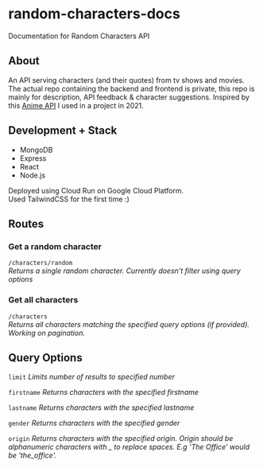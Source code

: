 # random-characters-docs
Documentation for Random Characters API

## About

An API serving characters (and their quotes) from tv shows and movies. <br/>
The actual repo containing the backend and frontend is private, this repo is mainly for description, API feedback & character suggestions.
Inspired by this [Anime API](https://github.com/rocktimsaikia/anime-chan/tree/main) I used in a project in 2021.

## Development + Stack

- MongoDB
- Express
- React
- Node.js

Deployed using Cloud Run on Google Cloud Platform. <br/>
Used TailwindCSS for the first time :)

## Routes

### Get a random character
`/characters/random`\
_Returns a single random character. Currently doesn't filter using query options_

### Get all characters
`/characters`\
_Returns all characters matching the specified query options (if provided). Working on pagination._

## Query Options

`limit`
_Limits number of results to specified number_

`firstname`
_Returns characters with the specified firstname_

`lastname`
_Returns characters with the specified lastname_
        
`gender`
_Returns characters with the specified gender_

`origin`
_Returns characters with the specified origin. Origin should be alphanumeric characters with _ to replace spaces. E.g 'The Office' would be 'the_office'._
